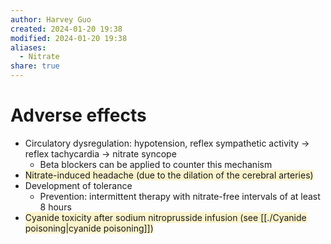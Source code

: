 ```yaml
---
author: Harvey Guo
created: 2024-01-20 19:38
modified: 2024-01-20 19:38
aliases:
  - Nitrate
share: true
---
```

# Adverse effects
- Circulatory dysregulation: hypotension, reflex sympathetic activity → reflex tachycardia → nitrate syncope
	- Beta blockers can be applied to counter this mechanism
- <span style="background:rgba(240, 200, 0, 0.2)">Nitrate-induced headache (due to the dilation of the cerebral arteries)</span>
- Development of tolerance 
	- Prevention: intermittent therapy with nitrate-free intervals of at least 8 hours
- <span style="background:rgba(240, 200, 0, 0.2)">Cyanide toxicity after sodium nitroprusside infusion (see [[./Cyanide poisoning|cyanide poisoning]])</span>
